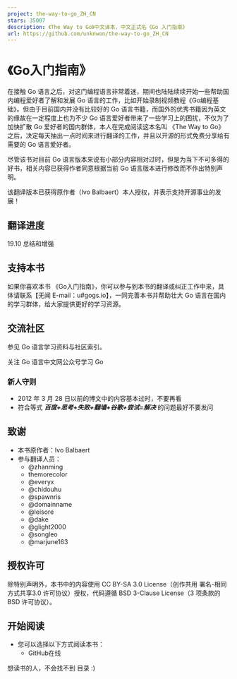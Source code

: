 ```yaml
---
project: the-way-to-go_ZH_CN
stars: 35007
description: 《The Way to Go》中文译本，中文正式名《Go 入门指南》
url: https://github.com/unknwon/the-way-to-go_ZH_CN
---
```


《Go入门指南》
========

在接触 Go 语言之后，对这门编程语言非常着迷，期间也陆陆续续开始一些帮助国内编程爱好者了解和发展 Go 语言的工作，比如开始录制视频教程《Go编程基础》。但由于目前国内并没有比较好的 Go 语言书籍，而国外的优秀书籍因为英文的缘故在一定程度上也为不少 Go 语言爱好者带来了一些学习上的困扰，不仅为了加快扩散 Go 爱好者的国内群体，本人在完成阅读这本名叫 《The Way to Go》 之后，决定每天抽出一点时间来进行翻译的工作，并且以开源的形式免费分享给有需要的 Go 语言爱好者。

尽管该书对目前 Go 语言版本来说有小部分内容相对过时，但是为当下不可多得的好书，相关内容已获得作者同意根据当前 Go 语言版本进行修改而不作出特别声明。

该翻译版本已获得原作者（Ivo Balbaert）本人授权，并表示支持开源事业的发展！

翻译进度
----

19.10 总结和增强

支持本书
----

如果你喜欢本书 《Go入门指南》，你可以参与到本书的翻译或纠正工作中来，具体请联系【无闻 E-mail：u#gogs.io】，一同完善本书并帮助壮大 Go 语言在国内的学习群体，给大家提供更好的学习资源。

交流社区
----

参见 Go 语言学习资料与社区索引。

关注 Go 语言中文网公众号学习 Go

### 新人守则

-   2012 年 3 月 28 日以前的博文中的内容基本过时，不要再看
-   符合等式 _**百度+思考+失败+翻墙+谷歌+尝试=解决**_ 的问题最好不要发问

致谢
--

-   本书原作者：Ivo Balbaert
-   参与翻译人员：
    -   @zhanming
    -   themorecolor
    -   @everyx
    -   @chidouhu
    -   @spawnris
    -   @domainname
    -   @leisore
    -   @dake
    -   @glight2000
    -   @songleo
    -   @marjune163

授权许可
----

除特别声明外，本书中的内容使用 CC BY-SA 3.0 License（创作共用 署名-相同方式共享3.0 许可协议）授权，代码遵循 BSD 3-Clause License（3 项条款的 BSD 许可协议）。

开始阅读
----

-   您可以选择以下方式阅读本书：
    -   GitHub在线

想读书的人，不会找不到 目录 :)
